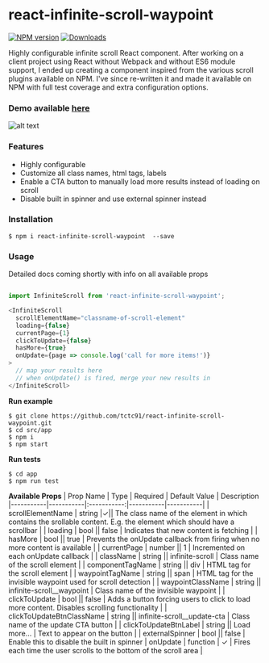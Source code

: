 react-infinite-scroll-waypoint
==============

[![NPM version][npm-image]][npm-url]
[![Downloads][downloads-image]][downloads-url]

Highly configurable infinite scroll React component. After working on a client project using React without Webpack and without ES6 module support, I ended up creating a component inspired from the various scroll plugins available on NPM. I've since re-written it and made it available on NPM with full test coverage and extra configuration options.

### Demo available [here](https://tctc91.github.io/react-infinite-scroll-waypoint/)

![alt text](https://i.imgur.com/bl0GCqC.png "Preview image")


### Features

* Highly configurable
* Customize all class names, html tags, labels 
* Enable a CTA button to manually load more results instead of loading on scroll
* Disable built in spinner and use external spinner instead

### Installation

```
$ npm i react-infinite-scroll-waypoint  --save
```

### Usage

Detailed docs coming shortly with info on all available props

```JavaScript

import InfiniteScroll from 'react-infinite-scroll-waypoint';

<InfiniteScroll
  scrollElementName="classname-of-scroll-element"
  loading={false}
  currentPage={1}
  clickToUpdate={false}
  hasMore={true}
  onUpdate={page => console.log('call for more items!')}
>
  // map your results here
  // when onUpdate() is fired, merge your new results in
</InfiniteScroll>
```

**Run example**

```
$ git clone https://github.com/tctc91/react-infinite-scroll-waypoint.git
$ cd src/app
$ npm i
$ npm start
```

**Run tests**

```
$ cd app
$ npm run test
```

**Available Props**
| Prop Name | Type | Required | Default Value | Description
|-----------|-----------|:-----------:|-----------|-----------|
| scrollElementName | string |✓|| The class name of the element in which contains the srollable content. E.g. the element which should have a scrollbar |
| loading  | bool || false | Indicates that new content is fetching |
| hasMore  | bool || true | Prevents the onUpdate callback from firing when no more content is available |
| currentPage  | number || 1 | Incremented on each onUpdate callback |
| className  | string || infinite-scroll | Class name of the scroll element |
| componentTagName  | string || div | HTML tag for the scroll element |
| waypointTagName  | string || span | HTML tag for the invisible waypoint used for scroll detection |
| waypointClassName  | string || infinite-scroll__waypoint | Class name of the invisible waypoint |
| clickToUpdate | bool || false | Adds a button forcing users to click to load more content. Disables scrolling functionality |
| clickToUpdateBtnClassName  | string || infinite-scroll__update-cta | Class name of the update CTA button |
| clickToUpdateBtnLabel  | string || Load more... | Text to appear on the button |
| externalSpinner | bool || false | Enable this to disable the built in spinner
| onUpdate  | function | ✓ | Fires each time the user scrolls to the bottom of the scroll area |


[npm-image]: https://img.shields.io/npm/v/react-infinite-scroll-waypoint.svg?style=flat-square
[npm-url]: https://npmjs.org/package/react-infinite-scroll-waypoint
[downloads-image]: http://img.shields.io/npm/dm/react-infinite-scroll-waypoint.svg?style=flat-square
[downloads-url]: https://npmjs.org/package/react-infinite-scroll-waypoint